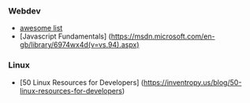### Webdev
* [awesome list](https://github.com/sindresorhus/awesome)
* [Javascript Fundamentals] (https://msdn.microsoft.com/en-gb/library/6974wx4d(v=vs.94).aspx)

### Linux
* [50 Linux Resources for Developers] (https://inventropy.us/blog/50-linux-resources-for-developers)
